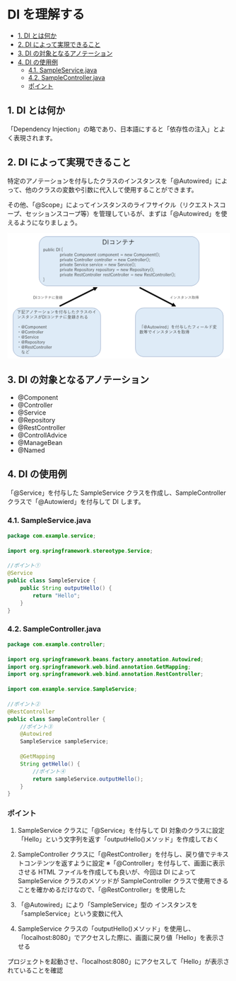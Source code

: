 # DI を理解する <!-- omit in toc -->

- [1. DI とは何か](#1-di-とは何か)
- [2. DI によって実現できること](#2-di-によって実現できること)
- [3. DI の対象となるアノテーション](#3-di-の対象となるアノテーション)
- [4. DI の使用例](#4-di-の使用例)
  - [4.1. SampleService.java](#41-sampleservicejava)
  - [4.2. SampleController.java](#42-samplecontrollerjava)
  - [ポイント](#ポイント)

## 1. DI とは何か

「Dependency Injection」の略であり、日本語にすると「依存性の注入」とよく表現されます。

## 2. DI によって実現できること

<span class="red">特定のアノテーション</span>を付与したクラスのインスタンスを<span class="red">「@Autowired」</span>によって、他のクラスの変数や引数に代入して使用することができます。

その他、「@Scope」によってインスタンスのライフサイクル（リクエストスコープ、セッションスコープ等）を管理しているが、まずは「@Autowired」を使えるようになりましょう。

![image](img/DIimage.png)

## 3. DI の対象となるアノテーション

- <span class="red">@Component</span>
- <span class="red">@Controller</span>
- <span class="red">@Service</span>
- <span class="red">@Repository</span>
- <span class="red">@RestController</span>
- @ControllAdvice
- @ManageBean
- @Named

## 4. DI の使用例

「@Service」を付与した SampleService クラスを作成し、SampleController クラスで「@Autowierd」を付与して DI します。

### 4.1. SampleService.java

```java
package com.example.service;

import org.springframework.stereotype.Service;

//ポイント①
@Service
public class SampleService {
    public String outputHello() {
        return "Hello";
    }
}
```

### 4.2. SampleController.java

```java
package com.example.controller;

import org.springframework.beans.factory.annotation.Autowired;
import org.springframework.web.bind.annotation.GetMapping;
import org.springframework.web.bind.annotation.RestController;

import com.example.service.SampleService;

//ポイント②
@RestController
public class SampleController {
    //ポイント③
    @Autowired
    SampleService sampleService;

    @GetMapping
    String getHello() {
        //ポイント④
        return sampleService.outputHello();
    }
}
```

### ポイント

1. SampleService クラスに「<span class="red">@Service</span>」を付与して <span class="red">DI 対象のクラス</span>に設定
   「Hello」という文字列を返す「outputHello()メソッド」を作成しておく

2. SampleController クラスに「<span class="red">@RestController</span>」を付与し、戻り値でテキストコンテンツを返すように設定
   ※「@Controller」を付与して、画面に表示させる HTML ファイルを作成しても良いが、今回は DI によって SampleService クラスのメソッドが SampleController クラスで使用できることを確かめるだけなので、「@RestController」を使用した

3. 「<span class="red">@Autowired</span>」により<span class="red">「SampleService」型の インスタンスを「sampleService」という変数</span>に代入

4. SampleService クラスの「outputHello()メソッド」を使用し、「localhost\:8080」でアクセスした際に、画面に戻り値「Hello」を表示させる

プロジェクトを起動させ、「localhost\:8080」にアクセスして「Hello」が表示されていることを確認

